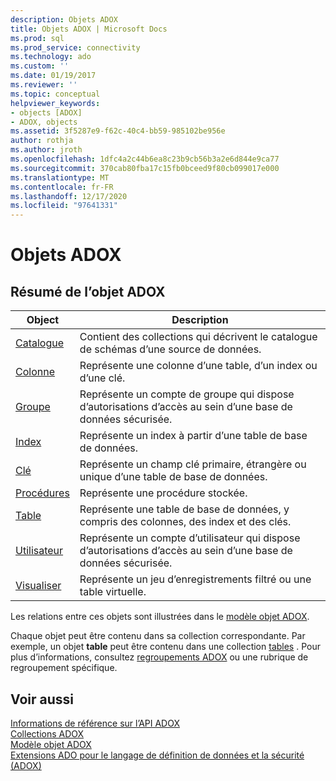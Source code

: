 ```yaml
---
description: Objets ADOX
title: Objets ADOX | Microsoft Docs
ms.prod: sql
ms.prod_service: connectivity
ms.technology: ado
ms.custom: ''
ms.date: 01/19/2017
ms.reviewer: ''
ms.topic: conceptual
helpviewer_keywords:
- objects [ADOX]
- ADOX, objects
ms.assetid: 3f5287e9-f62c-40c4-bb59-985102be956e
author: rothja
ms.author: jroth
ms.openlocfilehash: 1dfc4a2c44b6ea8c23b9cb56b3a2e6d844e9ca77
ms.sourcegitcommit: 370cab80fba17c15fb0bceed9f80cb099017e000
ms.translationtype: MT
ms.contentlocale: fr-FR
ms.lasthandoff: 12/17/2020
ms.locfileid: "97641331"
---
```

# <a name="adox-objects"></a>Objets ADOX
## <a name="adox-object-summary"></a>Résumé de l’objet ADOX  
  
|Object|Description|  
|------------|-----------------|  
|[Catalogue](./catalog-object-adox.md)|Contient des collections qui décrivent le catalogue de schémas d’une source de données.|  
|[Colonne](./column-object-adox.md)|Représente une colonne d’une table, d’un index ou d’une clé.|  
|[Groupe](./group-object-adox.md)|Représente un compte de groupe qui dispose d’autorisations d’accès au sein d’une base de données sécurisée.|  
|[Index](./index-object-adox.md)|Représente un index à partir d’une table de base de données.|  
|[Clé](./key-object-adox.md)|Représente un champ clé primaire, étrangère ou unique d’une table de base de données.|  
|[Procédures](./procedure-object-adox.md)|Représente une procédure stockée.|  
|[Table](./table-object-adox.md)|Représente une table de base de données, y compris des colonnes, des index et des clés.|  
|[Utilisateur](./user-object-adox.md)|Représente un compte d’utilisateur qui dispose d’autorisations d’accès au sein d’une base de données sécurisée.|  
|[Visualiser](./view-object-adox.md)|Représente un jeu d’enregistrements filtré ou une table virtuelle.|  
  
 Les relations entre ces objets sont illustrées dans le [modèle objet ADOX](./adox-object-model.md).  
  
 Chaque objet peut être contenu dans sa collection correspondante. Par exemple, un objet **table** peut être contenu dans une collection [tables](./tables-collection-adox.md) . Pour plus d’informations, consultez [regroupements ADOX](./adox-collections.md) ou une rubrique de regroupement spécifique.  
  
## <a name="see-also"></a>Voir aussi  
 [Informations de référence sur l’API ADOX](./adox-object-model.md)   
 [Collections ADOX](./adox-collections.md)   
 [Modèle objet ADOX](./adox-object-model.md)   
 [Extensions ADO pour le langage de définition de données et la sécurité (ADOX)](../../guide/extensions/ado-extensions-for-data-definition-language-and-security-adox.md)